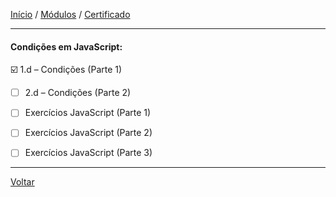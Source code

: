 [Início](https://github.com/Thalyalm/curso-javascript) / 
[Módulos](https://github.com/Thalyalm/curso-javascript/tree/master/modulos/readme.md) /
[Certificado](https://github.com/Thalyalm/curso-javascript/tree/master/certificados)

---

#### Condições em JavaScript:

:ballot_box_with_check: 1.d – Condições (Parte 1)

- [ ] 2.d – Condições (Parte 2)

- [ ] Exercícios JavaScript (Parte 1)

- [ ] Exercícios JavaScript (Parte 2)

- [ ] Exercícios JavaScript (Parte 3)

---

[Voltar](/modulos/readme.md)